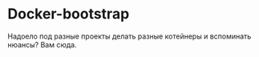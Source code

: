 # Docker-bootstrap
Надоело под разные проекты делать разные котейнеры и вспоминать нюансы? Вам сюда.
